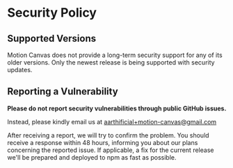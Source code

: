 # Security Policy

## Supported Versions

Motion Canvas does not provide a long-term security support for any of its older
versions. Only the newest release is being supported with security updates.

## Reporting a Vulnerability

**Please do not report security vulnerabilities through public GitHub issues.**

Instead, please kindly email us at
[aarthificial+motion-canvas@gmail.com](mailto:aarthificial+motion-canvas@gmail.com)

After receiving a report, we will try to confirm the problem. You should receive
a response within 48 hours, informing you about our plans concerning the
reported issue. If applicable, a fix for the current release we'll be prepared
and deployed to npm as fast as possible.
